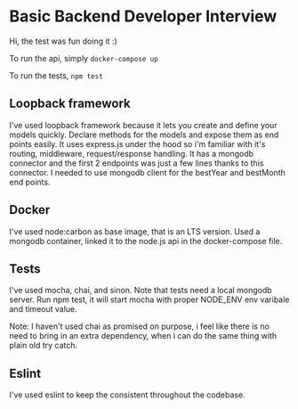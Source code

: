 # Basic Backend Developer Interview

Hi, the test was fun doing it :)

To run the api, simply `docker-compose up`

To run the tests, `npm test`

## Loopback framework
I've used loopback framework because it lets you create and define your models quickly. Declare methods for the models and expose them as end points easily. It uses express.js under the hood so i'm familiar with it's routing, middleware, request/response handling. It has a mongodb connector and the first 2 endpoints was just a few lines thanks to this connector. I needed to use mongodb client for the bestYear and bestMonth end points.

## Docker
I've used node:carbon as base image, that is an LTS version. Used a mongodb container, linked it to the node.js api in the docker-compose file.

## Tests
I've used mocha, chai, and sinon. Note that tests need a local mongodb server.
Run npm test, it will start mocha with proper NODE_ENV env varibale and timeout value.

Note: I haven't used chai as promised on purpose, i feel like there is no need to bring in an extra dependency, when i can do the same thing with plain old try catch.

## Eslint
I've used eslint to keep the consistent throughout the codebase.
